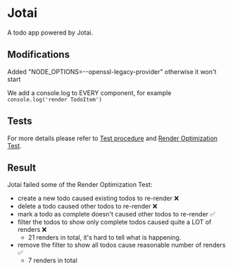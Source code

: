 # Jotai

A todo app powered by Jotai.

## Modifications

Added "NODE_OPTIONS=--openssl-legacy-provider" otherwise it won't start

We add a console.log to EVERY component, for example `console.log('render TodoItem')`

## Tests

For more details please refer to [Test procedure](https://github.com/tylerlong/todo-state-management?tab=readme-ov-file#test-procedure) and [Render Optimization Test](https://github.com/tylerlong/todo-state-management?tab=readme-ov-file#render-optimization-test).

## Result

Jotai failed some of the Render Optimization Test:

- create a new todo caused existing todos to re-render ❌
- delete a todo caused other todos to re-render ❌
- mark a todo as complete doesn't caused other todos to re-render ✅
- filter the todos to show only complete todos caused quite a LOT of renders ❌
  - 21 renders in total, it's hard to tell what is happening.
- remove the filter to show all todos cause reasonable number of renders ✅
  - 7 renders in total
